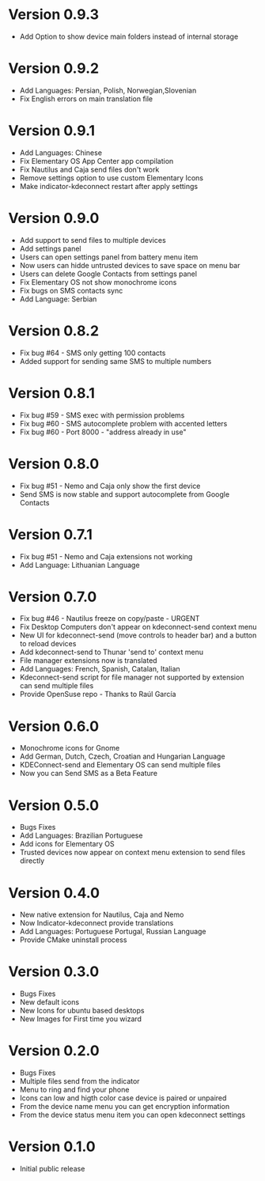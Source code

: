 # Version 0.9.3
 * Add Option to show device main folders instead of internal storage

# Version 0.9.2
 * Add Languages: Persian, Polish, Norwegian,Slovenian
 * Fix English errors on main translation file

# Version 0.9.1
 * Add Languages: Chinese
 * Fix Elementary OS App Center app compilation
 * Fix Nautilus and Caja send files don't work
 * Remove settings option to use custom Elementary Icons
 * Make indicator-kdeconnect restart after apply settings

# Version 0.9.0
 * Add support to send files to multiple devices
 * Add settings panel
 * Users can open settings panel from battery menu item
 * Now users can hidde untrusted devices to save space on menu bar
 * Users can delete Google Contacts from settings panel
 * Fix Elementary OS not show monochrome icons
 * Fix bugs on SMS contacts sync
 * Add Language: Serbian

# Version 0.8.2
 * Fix bug #64 - SMS only getting 100 contacts
 * Added support for sending same SMS to multiple numbers

# Version 0.8.1
 * Fix bug #59 - SMS exec with permission problems
 * Fix bug #60 - SMS autocomplete problem with accented letters
 * Fix bug #60 - Port 8000 - "address already in use"

# Version 0.8.0
 * Fix bug #51 - Nemo and Caja only show the first device
 * Send SMS is now stable and support autocomplete from Google Contacts

# Version 0.7.1
 * Fix bug #51 - Nemo and Caja extensions not working
 * Add Language: Lithuanian Language

# Version 0.7.0
 * Fix bug #46 - Nautilus freeze on copy/paste - URGENT
 * Fix Desktop Computers don't appear on kdeconnect-send context menu
 * New UI for kdeconnect-send (move controls to header bar)
   and a button to reload devices
 * Add kdeconnect-send to Thunar 'send to' context menu
 * File manager extensions now is translated
 * Add Languages: French, Spanish, Catalan, Italian
 * Kdeconnect-send script for file manager not supported
   by extension can send multiple files
 * Provide OpenSuse repo - Thanks to Raúl García

# Version 0.6.0
 * Monochrome icons for Gnome
 * Add German, Dutch, Czech, Croatian and Hungarian Language
 * KDEConnect-send and Elementary OS can send multiple files
 * Now you can Send SMS as a Beta Feature

# Version 0.5.0
 * Bugs Fixes
 * Add Languages: Brazilian Portuguese 
 * Add icons for Elementary OS
 * Trusted devices now appear on context menu extension to send files directly

# Version 0.4.0
 * New native extension for Nautilus, Caja and Nemo
 * Now Indicator-kdeconnect provide translations
 * Add Languages: Portuguese Portugal, Russian Language
 * Provide CMake uninstall process

# Version 0.3.0
 * Bugs Fixes
 * New default icons
 * New Icons for ubuntu based desktops
 * New Images for First time you wizard

# Version 0.2.0
 * Bugs Fixes
 * Multiple files send from the indicator
 * Menu to ring and find your phone
 * Icons can low and higth color case device is paired or unpaired
 * From the device name menu you can get encryption information
 * From the device status menu item you can open kdeconnect settings
 
# Version 0.1.0
 * Initial public release
